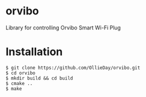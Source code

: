 # orvibo
Library for controlling Orvibo Smart Wi-Fi Plug

# Installation
```
$ git clone https://github.com/OllieDay/orvibo.git
$ cd orvibo
$ mkdir build && cd build
$ cmake ..
$ make
```
